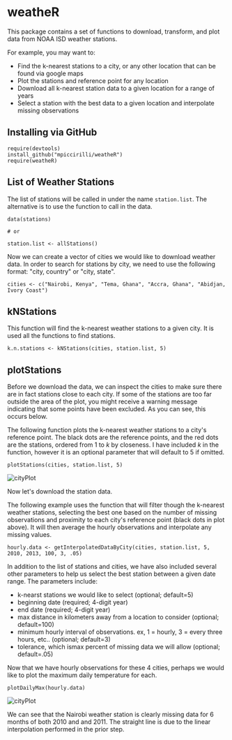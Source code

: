 weatheR
=======

This package contains a set of functions to download, transform, and plot data from NOAA ISD weather stations. 

For example, you may want to:
- Find the k-nearest stations to a city, or any other location that can be found via google maps
- Plot the stations and reference point for any location
- Download all k-nearest station data to a given location for a range of years
- Select a station with the best data to a given location and interpolate missing observations

Installing via GitHub
----- 

```{r}
require(devtools)
install_github("mpiccirilli/weatheR")
require(weatheR)
```

List of Weather Stations
-----
The list of stations will be called in under the name `station.list`.  The alternative is to use the function to call in the data. 
```{r}
data(stations)

# or

station.list <- allStations()
```

Now we can create a vector of cities we would like to download weather data.  In order to search for stations by city, we need to use the following format: "city, country" or "city, state". 

```{r}
cities <- c("Nairobi, Kenya", "Tema, Ghana", "Accra, Ghana", "Abidjan, Ivory Coast")
```

kNStations
-----
This function will find the k-nearest weather stations to a given city.  It is used all the functions to find stations. 
```{r}
k.n.stations <- kNStations(cities, station.list, 5)
```


plotStations
-----
Before we download the data, we can inspect the cities to make sure there are in fact stations close to each city. If some of the stations are too far outside the area of the plot, you might receive a warning message indicating that some points have been excluded.  As you can see, this occurs below.

The following function plots the k-nearest weather stations to a city's reference point.  The black dots are the reference points, and the red dots are the stations, ordered from 1 to *k* by closeness. I have included *k* in the function, however it is an optional parameter that will default to 5 if omitted. 


```{r, message=FALSE, warning=FALSE}
plotStations(cities, station.list, 5)
```
![cityPlot](https://github.com/mpiccirilli/weatheR/blob/master/images/cityPlot.png)



Now let's download the station data.  

The following example uses the function that will filter though the k-nearest weather stations, selecting the best one based on the number of missing observations and proximity to each city's reference point (black dots in plot above). It will then average the hourly observations and interpolate any missing values. 

```{r, eval=FALSE}
hourly.data <- getInterpolatedDataByCity(cities, station.list, 5, 2010, 2013, 100, 3, .05)
```

In addition to the list of stations and cities, we have also included several other parameters to help us select the best station between a given date range.  The parameters include: 

- k-nearst stations we would like to select (optional; default=5)
- beginning date (required; 4-digit year)
- end date (required; 4-digit year)
- max distance in kilometers away from a location to consider (optional; default=100) 
- minimum hourly interval of observations. ex, 1 = hourly, 3 = every three hours, etc.. (optional; default=3)
- tolerance, which ismax percent of missing data we will allow (optional; default=.05)

Now that we have hourly observations for these 4 cities, perhaps we would like to plot the maximum daily temperature for each. 

```{r}
plotDailyMax(hourly.data)
```

![cityPlot](https://github.com/mpiccirilli/weatheR/blob/master/images/dailyMax.png)

We can see that the Nairobi weather station is clearly missing data for 6 months of both 2010 and and 2011.  The straight line is due to the linear interpolation performed in the prior step. 
